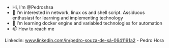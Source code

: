 - Hi, I’m @Pedroshsa
- 👀 I’m interested in network, linux os and shell script. Assiduous enthusiast for learning and implementing technology
- 🌱 I’m learning docker engine and variabled technologies for automation
- 📫 How to reach me 

Linkedin: www.linkedin.com/in/pedro-souza-de-sá-0641191a2 - Pedro Hora

